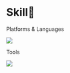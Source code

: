 
<h1>Skill🌈</h1>
<p>Platforms & Languages</p>
<img src="https://img.shields.io/badge/React-61DAFB?style=flat-square&logo=React&logoColor=black"/>


<p>Tools</p>
<img src="https://img.shields.io/badge/Firebase-FFCA28?style=flat-square&logo=Firebase&logoColor=black"/>




<!--
**aaanjini/aaanjini** is a ✨ _special_ ✨ repository because its `README.md` (this file) appears on your GitHub profile.

Here are some ideas to get you started:

- 🔭 I’m currently working on ...
- 🌱 I’m currently learning ...
- 👯 I’m looking to collaborate on ...
- 🤔 I’m looking for help with ...
- 💬 Ask me about ...
- 📫 How to reach me: ...
- 😄 Pronouns: ...
- ⚡ Fun fact: ...
-->
